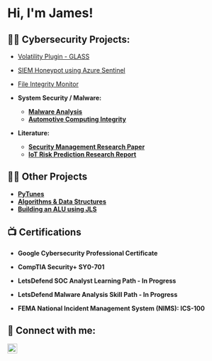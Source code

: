 <h1>Hi, I'm James!

<h2>👨‍💻 Cybersecurity Projects:</h2>

- [Volatility Plugin - GLASS](https://github.com/James1950/GLASS-volatility)
- [SIEM Honeypot using Azure Sentinel](https://github.com/James1950/SIEM-Honeypot---Sentinel-Lab)
- [File Integrity Monitor](https://github.com/James1950/File-Integrity-Monitor)
  
-
  <b> System Security / Malware: <b>
  - [Malware Analysis](https://github.com/James1950/Malware-Analysis)
  - [Automotive Computing Integrity](https://github.com/James1950/autoComputingIntegrityProj)

-
  <b> Literature: <b>
  - [Security Management Research Paper](https://github.com/James1950/CBL-Security-Research-Paper)
  - [IoT Risk Prediction Research Report](https://github.com/James1950/System-Security---IoT-Device-Risk-Prediction-Research-Presentation)
<h2>👨‍💻 Other Projects</h2>

- [PyTunes](https://github.com/James1950/pytunes)
- [Algorithms & Data Structures](https://github.com/James1950/Data-Structures-and-Algorithms-)
- [Building an ALU using JLS](https://github.com/James1950/Building-an-ALU-using-JLS)
  
<h2>📺 Certifications</h2>

- Google Cybersecurity Professional Certificate 
- CompTIA Security+ SY0-701
- LetsDefend SOC Analyst Learning Path - In Progress
- LetsDefend Malware Analysis Skill Path - In Progress
  
- FEMA National Incident Management System (NIMS): ICS-100


<h2> 🤳 Connect with me:</h2>

[<img align="left" alt="JoshMadakor | LinkedIn" width="22px" src="https://cdn.jsdelivr.net/npm/simple-icons@v3/icons/linkedin.svg" />][linkedin]

[linkedin]: https://linkedin.com/in/james-baumhardt-0a166a250

